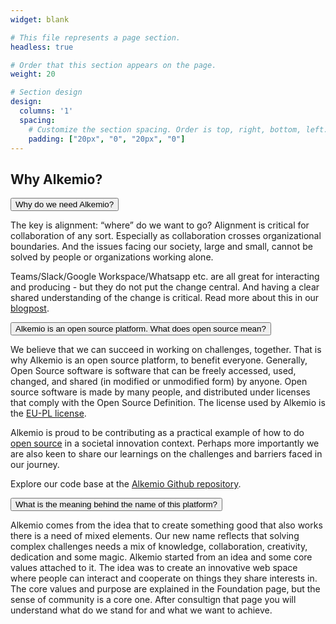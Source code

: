 ```yaml
---
widget: blank

# This file represents a page section.
headless: true

# Order that this section appears on the page.
weight: 20

# Section design
design:
  columns: '1'
  spacing:
    # Customize the section spacing. Order is top, right, bottom, left.
    padding: ["20px", "0", "20px", "0"]
---
```

<h2 class="pb-2 font-weight-bold"> Why Alkemio? </h2>
<!-- Title of collapisble -->
<button type="button" class="collapsible" data-toggle="collapse" 
data-target="#why-alkemio" id="whyneedalkemio">Why do we need Alkemio?
</button>
<!-- Content of collapisible -->
<div id="why-alkemio" class="collapse">
  <div class="content">
    <p>The key is alignment: “where” do we want to go? Alignment is critical for 
collaboration of any sort. Especially as collaboration crosses organizational 
boundaries. And the issues facing our society, large and small, cannot be 
solved by people or organizations working alone. </p>
    <p>Teams/Slack/Google Workspace/Whatsapp etc. are all great for interacting and 
producing - but they do not put the change central. And having a clear shared 
understanding of the change is critical. Read more about this in our <a 
href="https://draft.alkem.io/post/2022-01-why-do-we-need/" target="_blank"> 
blogpost</a>.</p>
  </div>
</div>

<!-- Title of collapisble -->
<button type="button" class="collapsible" data-toggle="collapse" 
data-target="#why-alkemio-opensource">Alkemio is an open source platform. What 
does open source mean?
</button>
<!-- Content of collapisible -->
<div id="why-alkemio-opensource" class="collapse">
  <div class="content">
    <p> We believe that we can succeed in working on challenges, together. That is 
why Alkemio is an open source platform, to benefit everyone. Generally, Open 
Source software is software that can be freely accessed, used, changed, and 
shared (in modified or unmodified form) by anyone. Open source software is 
made by many people, and distributed under licenses that comply with the Open 
Source Definition. The license used by Alkemio is the 
<a href="https://en.wikipedia.org/wiki/European_Union_Public_Licence" target="_blank">EU-PL license</a>.
</p>
<p>
Alkemio is proud to be contributing as a practical example of how to do <a 
href="https://www.alkemio.foundation/post/2021-07-open-source-pleio"> open 
source</a> in a societal innovation context. Perhaps more importantly we are 
also keen to share our learnings on the challenges and barriers faced in our 
journey. 
</p>
<p>
Explore our code base at the <a href="https://github.com/alkem-io" target="_blank"> 
Alkemio Github repository</a>.</p>
  </div>
</div>

<!-- Title of collapisble -->
<button type="button" class="collapsible" data-toggle="collapse" 
data-target="#why-alkemio-meaning" id="whyalkemiomeaning">What is the meaning behind the name of this platform?
</button>
<!-- Content of collapisible -->
<div id="whyalkemiomeaning" class="collapse">
  <div class="content">
    <p>Alkemio comes from the idea that to create something good that also works there is a need of mixed elements. Our new name reflects that solving complex challenges needs a mix of knowledge, collaboration, creativity, dedication and some magic. Alkemio started from an idea and some core values attached to it. The idea was to create an innovative web space where people can interact and cooperate on things they share interests in. The core values and purpose are explained in the Foundation page, but the sense of community is a core one. After consultign that page you will understand what do we stand for and what we want to achieve. </p>
  </div>
</div>
